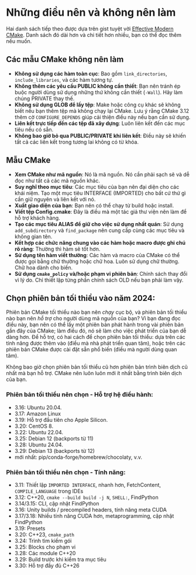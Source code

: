 # Những điều nên và không nên làm

Hai danh sách tiếp theo được dựa trên gist tuyệt vời [Effective Modern CMake]. Danh sách đó dài hơn và chi tiết hơn nhiều, bạn có thể đọc thêm nếu muốn.

## Các mẫu CMake không nên làm

- **Không sử dụng các hàm toàn cục**: Bao gồm `link_directories`, `include_libraries`, và các hàm tương tự.
- **Không thêm các yêu cầu PUBLIC không cần thiết**: Bạn nên tránh ép buộc người dùng sử dụng những thứ không cần thiết (`-Wall`). Hãy làm chúng PRIVATE thay thế.
- **Không sử dụng GLOB để lấy tệp**: Make hoặc công cụ khác sẽ không biết nếu bạn thêm tệp mà không chạy lại CMake. Lưu ý rằng CMake 3.12 thêm cờ `CONFIGURE_DEPENDS` giúp cải thiện điều này nếu bạn cần sử dụng.
- **Liên kết trực tiếp đến các tệp đã xây dựng**: Luôn liên kết đến các mục tiêu nếu có sẵn.
- **Không bao giờ bỏ qua PUBLIC/PRIVATE khi liên kết**: Điều này sẽ khiến tất cả các liên kết trong tương lai không có từ khóa.
## Mẫu CMake

- **Xem CMake như mã nguồn**: Nó là mã nguồn. Nó cần phải sạch sẽ và dễ đọc như tất cả các mã nguồn khác.
- **Suy nghĩ theo mục tiêu**: Các mục tiêu của bạn nên đại diện cho các khái niệm. Tạo một mục tiêu INTERFACE (IMPORTED) cho bất cứ thứ gì cần giữ nguyên và liên kết với nó.
- **Xuất giao diện của bạn**: Bạn nên có thể chạy từ build hoặc install.
- **Viết tệp Config.cmake**: Đây là điều mà một tác giả thư viện nên làm để hỗ trợ khách hàng.
- **Tạo các mục tiêu ALIAS để giữ cho việc sử dụng nhất quán**: Sử dụng `add_subdirectory` và `find_package` nên cung cấp cùng các mục tiêu và không gian tên.
- **Kết hợp các chức năng chung vào các hàm hoặc macro được ghi chú rõ ràng**: Thường thì hàm sẽ tốt hơn.
- **Sử dụng tên hàm viết thường**: Các hàm và macro của CMake có thể được gọi bằng chữ thường hoặc chữ hoa. Luôn sử dụng chữ thường. Chữ hoa dành cho biến.
- **Sử dụng `cmake_policy` và/hoặc phạm vi phiên bản**: Chính sách thay đổi vì lý do. Chỉ thiết lập từng phần chính sách OLD nếu bạn phải làm vậy.

## Chọn phiên bản tối thiểu vào năm 2024:

Phiên bản CMake tối thiểu nào bạn nên _chạy_ cục bộ, và phiên bản tối thiểu nào bạn nên _hỗ trợ_ cho người dùng mã nguồn của bạn? Vì bạn đang đọc điều này, bạn nên có thể lấy một phiên bản phát hành trong vài phiên bản gần đây của CMake; làm điều đó, nó sẽ làm cho việc phát triển của bạn dễ dàng hơn. Để hỗ trợ, có hai cách để chọn phiên bản tối thiểu: dựa trên các tính năng được thêm vào (điều mà nhà phát triển quan tâm), hoặc trên các phiên bản CMake được cài đặt sẵn phổ biến (điều mà người dùng quan tâm).

Không bao giờ chọn phiên bản tối thiểu cũ hơn phiên bản trình biên dịch cũ nhất mà bạn hỗ trợ. CMake nên luôn luôn mới ít nhất bằng trình biên dịch của bạn.
### Phiên bản tối thiểu nên chọn - Hỗ trợ hệ điều hành:

- 3.16: Ubuntu 20.04.
- 3.17: Amazon Linux
- 3.19: Hỗ trợ đầu tiên cho Apple Silicon.
- 3.20: CentOS 8.
- 3.22: Ubuntu 22.04.
- 3.25: Debian 12 (backports từ 11)
- 3.28: Ubuntu 24.04.
- 3.29: Debian 13 (backports từ 12)
- mới nhất: pip/conda-forge/homebrew/chocolaty, v.v.

### Phiên bản tối thiểu nên chọn - Tính năng:

- 3.11: Thiết lập `IMPORTED INTERFACE`, nhanh hơn, FetchContent, `COMPILE_LANGUAGE` trong IDEs
- 3.12: C++20, `cmake --build build -j N`, `SHELL:`, FindPython
- 3.14/3.15: CLI, cập nhật FindPython
- 3.16: Unity builds / precompiled headers, tính năng meta CUDA
- 3.17/3.18: Nhiều tính năng CUDA hơn, metaprogramming, cập nhật FindPython
- 3.19: Presets
- 3.20: C++23, `cmake_path`
- 3.24: Trình tìm kiếm gói
- 3.25: Blocks cho phạm vi
- 3.28: Các module C++20
- 3.29: Build trước khi kiểm tra mục tiêu
- 3.30: Hỗ trợ đầy đủ C++26

[effective modern cmake]: https://gist.github.com/mbinna/c61dbb39bca0e4fb7d1f73b0d66a4fd1